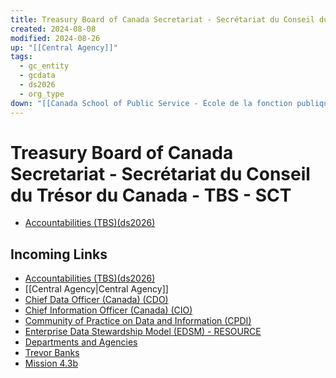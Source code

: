 ```yaml
---
title: Treasury Board of Canada Secretariat - Secrétariat du Conseil du Trésor du Canada - TBS - SCT
created: 2024-08-08
modified: 2024-08-26
up: "[[Central Agency]]"
tags:
  - gc_entity
  - gcdata
  - ds2026
  - org_type
down: "[[Canada School of Public Service - École de la fonction publique du Canada - CSPS - EFPC]]"
---
```

# Treasury Board of Canada Secretariat - Secrétariat du Conseil du Trésor du Canada - TBS - SCT
- [Accountabilities (TBS)(ds2026)](./docs/Accountabilities%20(TBS)(ds2026).md)
## Incoming Links
- [Accountabilities (TBS)(ds2026)](./docs/Accountabilities%20(TBS)(ds2026).md)
- [[Central Agency|Central Agency]]
- [Chief Data Officer (Canada) (CDO)](./docs/Chief%20Data%20Officer%20(Canada)%20(CDO).md)
- [Chief Information Officer (Canada) (CIO)](Chief%20Information%20Officer%20(Canada)%20(CIO).md)
- [Community of Practice on Data and Information (CPDI)](Community%20of%20Practice%20on%20Data%20and%20Information%20(CPDI).md)
- [Enterprise Data Stewardship Model (EDSM) - RESOURCE](Enterprise%20Data%20Stewardship%20Model%20(EDSM)%20-%20RESOURCE.md)
- [Departments and Agencies](Departments%20and%20Agencies.md)
- [Trevor Banks](Trevor%20Banks.md)
- [Mission 4.3b](Mission%204.3b.md)

